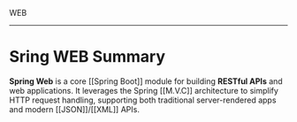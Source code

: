 WEB

---


# **Sring WEB Summary**
**Spring Web** is a core [[Spring Boot]] module for building **RESTful APIs** and web applications. It leverages the Spring [[M.V.C]] architecture to simplify HTTP request handling, supporting both traditional server-rendered apps and modern [[JSON]]/[[XML]] APIs.